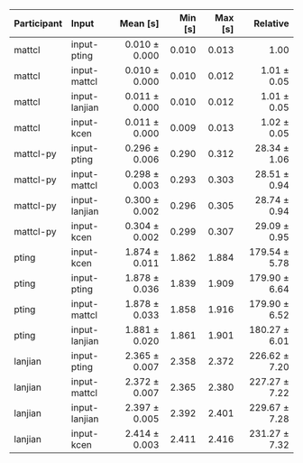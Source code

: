 | Participant | Input | Mean [s] | Min [s] | Max [s] | Relative |
|:---|:---|---:|---:|---:|---:|
| mattcl | input-pting | 0.010 ± 0.000 | 0.010 | 0.013 | 1.00 |
| mattcl | input-mattcl | 0.010 ± 0.000 | 0.010 | 0.012 | 1.01 ± 0.05 |
| mattcl | input-lanjian | 0.011 ± 0.000 | 0.010 | 0.012 | 1.01 ± 0.05 |
| mattcl | input-kcen | 0.011 ± 0.000 | 0.009 | 0.013 | 1.02 ± 0.05 |
| mattcl-py | input-pting | 0.296 ± 0.006 | 0.290 | 0.312 | 28.34 ± 1.06 |
| mattcl-py | input-mattcl | 0.298 ± 0.003 | 0.293 | 0.303 | 28.51 ± 0.94 |
| mattcl-py | input-lanjian | 0.300 ± 0.002 | 0.296 | 0.305 | 28.74 ± 0.94 |
| mattcl-py | input-kcen | 0.304 ± 0.002 | 0.299 | 0.307 | 29.09 ± 0.95 |
| pting | input-kcen | 1.874 ± 0.011 | 1.862 | 1.884 | 179.54 ± 5.78 |
| pting | input-pting | 1.878 ± 0.036 | 1.839 | 1.909 | 179.90 ± 6.64 |
| pting | input-mattcl | 1.878 ± 0.033 | 1.858 | 1.916 | 179.90 ± 6.52 |
| pting | input-lanjian | 1.881 ± 0.020 | 1.861 | 1.901 | 180.27 ± 6.01 |
| lanjian | input-pting | 2.365 ± 0.007 | 2.358 | 2.372 | 226.62 ± 7.20 |
| lanjian | input-mattcl | 2.372 ± 0.007 | 2.365 | 2.380 | 227.27 ± 7.22 |
| lanjian | input-lanjian | 2.397 ± 0.005 | 2.392 | 2.401 | 229.67 ± 7.28 |
| lanjian | input-kcen | 2.414 ± 0.003 | 2.411 | 2.416 | 231.27 ± 7.32 |
